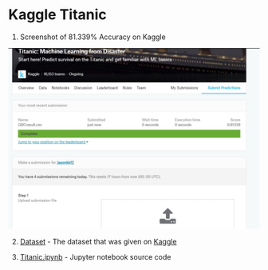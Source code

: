 # Kaggle Titanic

1) Screenshot of 81.339% Accuracy on Kaggle


![alt 081339.JPG](https://github.com/K0p1-Git/AI-Projects/blob/master/Kaggle-Titanic/081339.JPG "081339.JPG") 


2) [Dataset](https://github.com/K0p1-Git/AI-Projects/tree/master/Kaggle-Titanic/dataset) - The dataset that was given on [Kaggle](https://www.kaggle.com/c/titanic/data)


3) [Titanic.ipynb](https://github.com/K0p1-Git/AI-Projects/blob/master/Kaggle-Titanic/Titanic.ipynb) - Jupyter notebook source code
